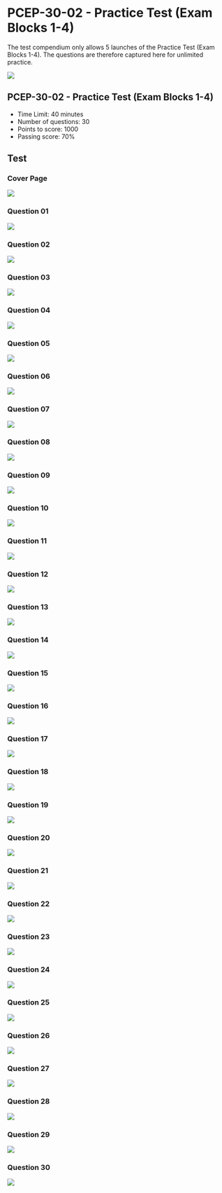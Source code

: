 # PCEP-30-02 - Practice Test (Exam Blocks 1-4)

The test compendium only allows 5 launches of the Practice Test (Exam Blocks 1-4). The questions are therefore captured here for unlimited practice.&#x20;

![](<../../.gitbook/assets/Practice Test.png>)

## PCEP-30-02 - Practice Test (Exam Blocks 1-4)

* Time Limit: 40 minutes&#x20;
* Number of questions: 30
* Points to score: 1000
* Passing score: 70%

## Test

### Cover Page

![](<../../.gitbook/assets/Practice Test 00.png>)

### Question 01

![](<../../.gitbook/assets/Practice Test 01.png>)

### Question 02

![](<../../.gitbook/assets/Practice Test 02.png>)

### Question 03

![](<../../.gitbook/assets/Practice Test 03.png>)

### Question 04

![](<../../.gitbook/assets/Practice Test 04.png>)

### Question 05

![](<../../.gitbook/assets/Practice Test 05.png>)

### Question 06

![](<../../.gitbook/assets/Practice Test 06.png>)

### Question 07

![](<../../.gitbook/assets/Practice Test 07.png>)

### Question 08

![](<../../.gitbook/assets/Practice Test 08.png>)

### Question 09

![](<../../.gitbook/assets/Practice Test 09.png>)

### Question 10

![](<../../.gitbook/assets/Practice Test 10.png>)

### Question 11

![](<../../.gitbook/assets/Practice Test 11.png>)

### Question 12

![](<../../.gitbook/assets/Practice Test 12.png>)

### Question 13

![](<../../.gitbook/assets/Practice Test 13.png>)

### Question 14

![](<../../.gitbook/assets/Practice Test 14.png>)

### Question 15

![](<../../.gitbook/assets/Practice Test 15.png>)

### Question 16

![](<../../.gitbook/assets/Practice Test 16.png>)

### Question 17

![](<../../.gitbook/assets/Practice Test 17.png>)

### Question 18

![](<../../.gitbook/assets/Practice Test 18.png>)

### Question 19

![](<../../.gitbook/assets/Practice Test 19.png>)

### Question 20

![](<../../.gitbook/assets/Practice Test 20.png>)

### Question 21

![](<../../.gitbook/assets/Practice Test 21 (1).png>)

### Question 22

![](<../../.gitbook/assets/Practice Test 22.png>)

### Question 23

![](<../../.gitbook/assets/Practice Test 23.png>)

### Question 24

![](<../../.gitbook/assets/Practice Test 24.png>)

### Question 25

![](<../../.gitbook/assets/Practice Test 25.png>)

### Question 26

![](<../../.gitbook/assets/Practice Test 26.png>)

### Question 27

![](<../../.gitbook/assets/Practice Test 27.png>)

### Question 28

![](<../../.gitbook/assets/Practice Test 28.png>)

### Question 29

![](<../../.gitbook/assets/Practice Test 29.png>)

### Question 30

![](<../../.gitbook/assets/Practice Test 30.png>)

